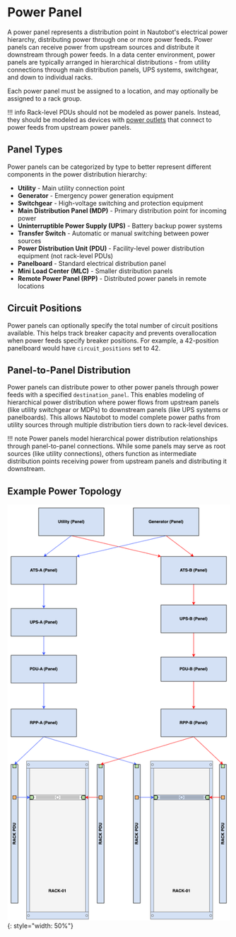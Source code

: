 # Power Panel

A power panel represents a distribution point in Nautobot's electrical power hierarchy, distributing power through one or more power feeds. Power panels can receive power from upstream sources and distribute it downstream through power feeds. In a data center environment, power panels are typically arranged in hierarchical distributions - from utility connections through main distribution panels, UPS systems, switchgear, and down to individual racks.

Each power panel must be assigned to a location, and may optionally be assigned to a rack group.

!!! info
    Rack-level PDUs should not be modeled as power panels. Instead, they should be modeled as devices with [power outlets](./poweroutlet.md) that connect to power feeds from upstream power panels.

## Panel Types

Power panels can be categorized by type to better represent different components in the power distribution hierarchy:

* **Utility** - Main utility connection point
* **Generator** - Emergency power generation equipment
* **Switchgear** - High-voltage switching and protection equipment
* **Main Distribution Panel (MDP)** - Primary distribution point for incoming power
* **Uninterruptible Power Supply (UPS)** - Battery backup power systems
* **Transfer Switch** - Automatic or manual switching between power sources
* **Power Distribution Unit (PDU)** - Facility-level power distribution equipment (not rack-level PDUs)
* **Panelboard** - Standard electrical distribution panel
* **Mini Load Center (MLC)** - Smaller distribution panels
* **Remote Power Panel (RPP)** - Distributed power panels in remote locations

## Circuit Positions

Power panels can optionally specify the total number of circuit positions available. This helps track breaker capacity and prevents overallocation when power feeds specify breaker positions. For example, a 42-position panelboard would have `circuit_positions` set to 42.

## Panel-to-Panel Distribution

Power panels can distribute power to other power panels through power feeds with a specified `destination_panel`. This enables modeling of hierarchical power distribution where power flows from upstream panels (like utility switchgear or MDPs) to downstream panels (like UPS systems or panelboards). This allows Nautobot to model complete power paths from utility sources through multiple distribution tiers down to rack-level devices.

!!! note
    Power panels model hierarchical power distribution relationships through panel-to-panel connections. While some panels may serve as root sources (like utility connections), others function as intermediate distribution points receiving power from upstream panels and distributing it downstream.

## Example Power Topology

![Power distribution model](../../../media/power_distribution.png){: style="width: 50%"}
